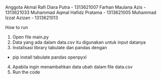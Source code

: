 Anggota
Akmal Rafi Diara Putra - 1313621007
Farhan Maulana Azis - 1313621033
Muhammad Aqmal Hafidz Pratama - 1313621005
Muhammad Izzat Azizan - 1313621013

How to run

1. Open file main.py
2. Data yang ada dalam data.csv itu digunakan untuk input datanya
3. Instalisasi library tabulate dan pandas dengan

-   pip install tabulate pandas openpyxl

4. Apabila ingin menambahkan data ubah dalam file data.csv
5. Run the code
